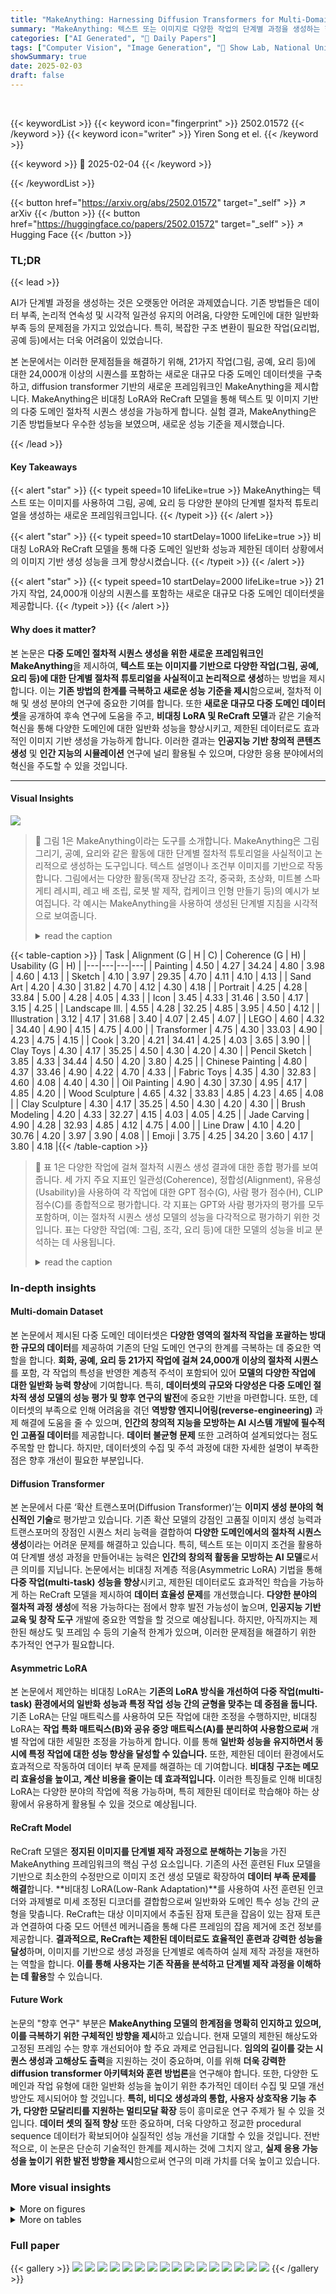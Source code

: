 ```yaml
---
title: "MakeAnything: Harnessing Diffusion Transformers for Multi-Domain Procedural Sequence Generation"
summary: "MakeAnything: 텍스트 또는 이미지로 다양한 작업의 단계별 과정을 생성하는 혁신적인 AI 도구!"
categories: ["AI Generated", "🤗 Daily Papers"]
tags: ["Computer Vision", "Image Generation", "🏢 Show Lab, National University of Singapore",]
showSummary: true
date: 2025-02-03
draft: false
---
```


<br>

{{< keywordList >}}
{{< keyword icon="fingerprint" >}} 2502.01572 {{< /keyword >}}
{{< keyword icon="writer" >}} Yiren Song et el. {{< /keyword >}}
 
{{< keyword >}} 🤗 2025-02-04 {{< /keyword >}}
 
{{< /keywordList >}}

{{< button href="https://arxiv.org/abs/2502.01572" target="_self" >}}
↗ arXiv
{{< /button >}}
{{< button href="https://huggingface.co/papers/2502.01572" target="_self" >}}
↗ Hugging Face
{{< /button >}}




### TL;DR


{{< lead >}}

AI가 단계별 과정을 생성하는 것은 오랫동안 어려운 과제였습니다. 기존 방법들은 데이터 부족, 논리적 연속성 및 시각적 일관성 유지의 어려움, 다양한 도메인에 대한 일반화 부족 등의 문제점을 가지고 있었습니다. 특히, 복잡한 구조 변환이 필요한 작업(요리법, 공예 등)에서는 더욱 어려움이 있었습니다.  

본 논문에서는 이러한 문제점들을 해결하기 위해, 21가지 작업(그림, 공예, 요리 등)에 대한 24,000개 이상의 시퀀스를 포함하는 새로운 대규모 다중 도메인 데이터셋을 구축하고, diffusion transformer 기반의 새로운 프레임워크인 MakeAnything을 제시합니다.  MakeAnything은 비대칭 LoRA와 ReCraft 모델을 통해 텍스트 및 이미지 기반의 다중 도메인 절차적 시퀀스 생성을 가능하게 합니다.  실험 결과, MakeAnything은 기존 방법들보다 우수한 성능을 보였으며, 새로운 성능 기준을 제시했습니다.

{{< /lead >}}


#### Key Takeaways

{{< alert "star" >}}
{{< typeit speed=10 lifeLike=true >}} MakeAnything는 텍스트 또는 이미지를 사용하여 그림, 공예, 요리 등 다양한 분야의 단계별 절차적 튜토리얼을 생성하는 새로운 프레임워크입니다. {{< /typeit >}}
{{< /alert >}}

{{< alert "star" >}}
{{< typeit speed=10 startDelay=1000 lifeLike=true >}} 비대칭 LoRA와 ReCraft 모델을 통해 다중 도메인 일반화 성능과 제한된 데이터 상황에서의 이미지 기반 생성 성능을 크게 향상시켰습니다. {{< /typeit >}}
{{< /alert >}}

{{< alert "star" >}}
{{< typeit speed=10 startDelay=2000 lifeLike=true >}} 21가지 작업, 24,000개 이상의 시퀀스를 포함하는 새로운 대규모 다중 도메인 데이터셋을 제공합니다. {{< /typeit >}}
{{< /alert >}}

#### Why does it matter?
본 논문은 **다중 도메인 절차적 시퀀스 생성을 위한 새로운 프레임워크인 MakeAnything**을 제시하여, **텍스트 또는 이미지를 기반으로 다양한 작업(그림, 공예, 요리 등)에 대한 단계별 절차적 튜토리얼을 사실적이고 논리적으로 생성**하는 방법을 제시합니다.  이는 **기존 방법의 한계를 극복하고 새로운 성능 기준을 제시**함으로써, 절차적 이해 및 생성 분야의 연구에 중요한 기여를 합니다. 또한 **새로운 대규모 다중 도메인 데이터셋**을 공개하여 후속 연구에 도움을 주고, **비대칭 LoRA 및 ReCraft 모델**과 같은 기술적 혁신을 통해 다양한 도메인에 대한 일반화 성능을 향상시키고, 제한된 데이터로도 효과적인 이미지 기반 생성을 가능하게 합니다.  이러한 결과는 **인공지능 기반 창의적 콘텐츠 생성** 및 **인간 지능의 시뮬레이션** 연구에 널리 활용될 수 있으며, 다양한 응용 분야에서의 혁신을 주도할 수 있을 것입니다.

------
#### Visual Insights



![](https://arxiv.org/html/2502.01572/x2.png)

> 🔼 그림 1은 MakeAnything이라는 도구를 소개합니다. MakeAnything은 그림 그리기, 공예, 요리와 같은 활동에 대한 단계별 절차적 튜토리얼을 사실적이고 논리적으로 생성하는 도구입니다. 텍스트 설명이나 조건부 이미지를 기반으로 작동합니다. 그림에서는 다양한 활동(목재 장난감 조각, 중국화, 초상화, 미트볼 스파게티 레시피, 레고 배 조립, 로봇 발 제작, 컵케이크 인형 만들기 등)의 예시가 보여집니다. 각 예시는 MakeAnything을 사용하여 생성된 단계별 지침을 시각적으로 보여줍니다.
> <details>
> <summary>read the caption</summary>
> Figure 1: We introduce MakeAnything, a tool that realistically and logically generates step-by-step procedural tutorial for activities such as painting, crafting, and cooking, based on text descriptions or conditioned images.
> </details>





{{< table-caption >}}
| Task | Alignment (G | H | C) | Coherence (G | H) | Usability (G | H) |
|---|---|---|---| 
| Painting | 4.50 | 4.27 | 34.24 | 4.80 | 3.98 | 4.60 | 4.13 |
| Sketch | 4.10 | 3.97 | 29.35 | 4.70 | 4.11 | 4.10 | 4.13 |
| Sand Art | 4.20 | 4.30 | 31.82 | 4.70 | 4.12 | 4.30 | 4.18 |
| Portrait | 4.25 | 4.28 | 33.84 | 5.00 | 4.28 | 4.05 | 4.33 |
| Icon | 3.45 | 4.33 | 31.46 | 3.50 | 4.17 | 3.15 | 4.25 |
| Landscape Ill. | 4.55 | 4.28 | 32.25 | 4.85 | 3.95 | 4.50 | 4.12 |
| Illustration | 3.12 | 4.17 | 31.68 | 3.40 | 4.07 | 2.45 | 4.07 |
| LEGO | 4.60 | 4.32 | 34.40 | 4.90 | 4.15 | 4.75 | 4.00 |
| Transformer | 4.75 | 4.30 | 33.03 | 4.90 | 4.23 | 4.75 | 4.15 |
| Cook | 3.20 | 4.21 | 34.41 | 4.25 | 4.03 | 3.65 | 3.90 |
| Clay Toys | 4.30 | 4.17 | 35.25 | 4.50 | 4.30 | 4.20 | 4.30 |
| Pencil Sketch | 3.85 | 4.33 | 34.44 | 4.50 | 4.20 | 3.80 | 4.25 |
| Chinese Painting | 4.80 | 4.37 | 33.46 | 4.90 | 4.22 | 4.70 | 4.33 |
| Fabric Toys | 4.35 | 4.30 | 32.83 | 4.60 | 4.08 | 4.40 | 4.30 |
| Oil Painting | 4.90 | 4.30 | 37.30 | 4.95 | 4.17 | 4.85 | 4.20 |
| Wood Sculpture | 4.65 | 4.32 | 33.83 | 4.85 | 4.23 | 4.65 | 4.08 |
| Clay Sculpture | 4.30 | 4.17 | 35.25 | 4.50 | 4.30 | 4.20 | 4.30 |
| Brush Modeling | 4.20 | 4.33 | 32.27 | 4.15 | 4.03 | 4.05 | 4.25 |
| Jade Carving | 4.90 | 4.28 | 32.93 | 4.85 | 4.12 | 4.75 | 4.00 |
| Line Draw | 4.10 | 4.20 | 30.76 | 4.20 | 3.97 | 3.90 | 4.08 |
| Emoji | 3.75 | 4.25 | 34.20 | 3.60 | 4.17 | 3.80 | 4.18 |{{< /table-caption >}}

> 🔼 표 1은 다양한 작업에 걸쳐 절차적 시퀀스 생성 결과에 대한 종합 평가를 보여줍니다.  세 가지 주요 지표인 일관성(Coherence), 정합성(Alignment), 유용성(Usability)을 사용하여 각 작업에 대한 GPT 점수(G), 사람 평가 점수(H), CLIP 점수(C)를 종합적으로 평가합니다.  각 지표는 GPT와 사람 평가자의 평가를 모두 포함하며, 이는 절차적 시퀀스 생성 모델의 성능을 다각적으로 평가하기 위한 것입니다.  표는 다양한 작업(예: 그림, 조각, 요리 등)에 대한 모델의 성능을 비교 분석하는 데 사용됩니다.
> <details>
> <summary>read the caption</summary>
> Table 1: Combined Evaluation of Procedural Sequence Generation Results Across Different Tasks. Abbreviations: G = GPT score, H = Human evaluation, C = CLIP score.
> </details>





### In-depth insights


#### Multi-domain Dataset
본 논문에서 제시된 다중 도메인 데이터셋은 **다양한 영역의 절차적 작업을 포괄하는 방대한 규모의 데이터**를 제공하여 기존의 단일 도메인 연구의 한계를 극복하는 데 중요한 역할을 합니다. **회화, 공예, 요리 등 21가지 작업에 걸쳐 24,000개 이상의 절차적 시퀀스**를 포함, 각 작업의 특성을 반영한 계층적 주석이 포함되어 있어 **모델의 다양한 작업에 대한 일반화 능력 향상**에 기여합니다. 특히, **데이터셋의 규모와 다양성은 다중 도메인 절차적 생성 모델의 성능 평가 및 향후 연구의 발전**에 중요한 기반을 마련합니다. 또한, 데이터셋의 부족으로 인해 어려움을 겪던 **역방향 엔지니어링(reverse-engineering)** 과제 해결에 도움을 줄 수 있으며, **인간의 창의적 지능을 모방하는 AI 시스템 개발에 필수적인 고품질 데이터**를 제공합니다.  **데이터 불균형 문제** 또한 고려하여 설계되었다는 점도 주목할 만 합니다.  하지만, 데이터셋의 수집 및 주석 과정에 대한 자세한 설명이 부족한 점은 향후 개선이 필요한 부분입니다.

#### Diffusion Transformer
본 논문에서 다룬 ‘확산 트랜스포머(Diffusion Transformer)’는 **이미지 생성 분야의 혁신적인 기술**로 평가받고 있습니다. 기존 확산 모델의 강점인 고품질 이미지 생성 능력과 트랜스포머의 장점인 시퀀스 처리 능력을 결합하여 **다양한 도메인에서의 절차적 시퀀스 생성**이라는 어려운 문제를 해결하고 있습니다. 특히, 텍스트 또는 이미지 조건을 활용하여 단계별 생성 과정을 만들어내는 능력은 **인간의 창의적 활동을 모방하는 AI 모델**로서 큰 의미를 지닙니다.  논문에서는 비대칭 저계층 적응(Asymmetric LoRA) 기법을 통해 **다중 작업(multi-task) 성능을 향상**시키고, 제한된 데이터로도 효과적인 학습을 가능하게 하는 ReCraft 모델을 제시하여 **데이터 효율성 문제**를 개선했습니다.  **다양한 분야의 절차적 과정 생성**에 적용 가능하다는 점에서 향후 발전 가능성이 높으며, **인공지능 기반 교육 및 창작 도구** 개발에 중요한 역할을 할 것으로 예상됩니다.  하지만, 아직까지는 제한된 해상도 및 프레임 수 등의 기술적 한계가 있으며, 이러한 문제점을 해결하기 위한 추가적인 연구가 필요합니다.

#### Asymmetric LoRA
본 논문에서 제안하는 비대칭 LoRA는 **기존의 LoRA 방식을 개선하여 다중 작업(multi-task) 환경에서의 일반화 성능과 특정 작업 성능 간의 균형을 맞추는 데 중점을 둡니다.** 기존 LoRA는 단일 매트릭스를 사용하여 모든 작업에 대한 조정을 수행하지만, 비대칭 LoRA는 **작업 특화 매트릭스(B)와 공유 중앙 매트릭스(A)를 분리하여 사용함으로써** 개별 작업에 대한 세밀한 조정을 가능하게 합니다. 이를 통해 **일반화 성능을 유지하면서 동시에 특정 작업에 대한 성능 향상을 달성할 수 있습니다.** 또한, 제한된 데이터 환경에서도 효과적으로 작동하여 데이터 부족 문제를 해결하는 데 기여합니다.  **비대칭 구조는 메모리 효율성을 높이고, 계산 비용을 줄이는 데 효과적입니다.**  이러한 특징들로 인해 비대칭 LoRA는 다양한 분야의 작업에 적용 가능하며, 특히 제한된 데이터로 학습해야 하는 상황에서 유용하게 활용될 수 있을 것으로 예상됩니다.

#### ReCraft Model
ReCraft 모델은 **정지된 이미지를 단계별 제작 과정으로 분해하는 기능**을 가진 MakeAnything 프레임워크의 핵심 구성 요소입니다. 기존의 사전 훈련된 Flux 모델을 기반으로 최소한의 수정만으로 이미지 조건 생성 모델로 확장하여 **데이터 부족 문제를 해결**합니다.  **비대칭 LoRA(Low-Rank Adaptation)**를 사용하여 사전 훈련된 인코더와 과제별로 미세 조정된 디코더를 결합함으로써 일반화와 도메인 특수 성능 간의 균형을 맞춥니다.  ReCraft는 대상 이미지에서 추출된 잠재 토큰을 잡음이 있는 잠재 토큰과 연결하여 다중 모드 어텐션 메커니즘을 통해 다른 프레임의 잡음 제거에 조건 정보를 제공합니다.  **결과적으로, ReCraft는 제한된 데이터로도 효율적인 훈련과 강력한 성능을 달성**하며, 이미지를 기반으로 생성 과정을 단계별로 예측하여 실제 제작 과정을 재현하는 역할을 합니다.  **이를 통해 사용자는 기존 작품을 분석하고 단계별 제작 과정을 이해하는 데 활용**할 수 있습니다.

#### Future Work
논문의 "향후 연구" 부분은 **MakeAnything 모델의 한계점을 명확히 인지하고 있으며, 이를 극복하기 위한 구체적인 방향을 제시**하고 있습니다.  현재 모델의 제한된 해상도와 고정된 프레임 수는 향후 개선되어야 할 주요 과제로 언급됩니다.  **임의의 길이를 갖는 시퀀스 생성과 고해상도 출력**을 지원하는 것이 중요하며, 이를 위해  **더욱 강력한 diffusion transformer 아키텍처와 훈련 방법론**을 연구해야 합니다.  또한, 다양한 도메인과 작업 유형에 대한 일반화 성능을 높이기 위한 추가적인 데이터 수집 및 모델 개선 방안도 제시되어야 할 것입니다.  **특히,  비디오 생성과의 통합, 사용자 상호작용 기능 추가,  다양한 모달리티를 지원하는 멀티모달 확장** 등이 흥미로운 연구 주제가 될 수 있을 것입니다.  **데이터 셋의 질적 향상** 또한 중요하며, 더욱 다양하고 정교한 procedural sequence 데이터가 확보되어야 실질적인 성능 개선을 기대할 수 있을 것입니다.  전반적으로, 이 논문은 단순히 기술적인 한계를 제시하는 것에 그치지 않고,  **실제 응용 가능성을 높이기 위한 발전 방향을 제시**함으로써 연구의 미래 가치를 더욱 높이고 있습니다.


### More visual insights

<details>
<summary>More on figures
</summary>


![](https://arxiv.org/html/2502.01572/x3.png)

> 🔼 그림 2는 MakeAnything 프레임워크의 핵심 구성 요소 두 가지를 보여줍니다. 첫째, 비대칭 LoRA 모듈은 비대칭 LoRA를 통해 다양한 생성 과정을 텍스트 프롬프트에서 생성합니다. 둘째, ReCraft 모델은 사전 훈련된 LoRA 가중치를 Flux 기본 모델과 병합하여 이미지 조건부 기본 모델을 구성하여 주입된 시각 토큰을 통해 프로세스 예측을 가능하게 합니다.  즉, 텍스트 기반의 생성 과정과 이미지 기반의 생성 과정을 모두 처리하는 모듈을 보여줍니다. 비대칭 LoRA 모듈은 다양한 도메인에 대한 일반화 능력을 향상시키고, ReCraft 모델은 이미지를 생성 과정으로 디코딩하여 이미지 기반의 생성 과정을 가능하게 합니다.
> <details>
> <summary>read the caption</summary>
> Figure 2: The MakeAnything framework comprises two core components: (1) an Asymmetric LoRA module that generates diverse creation processes from text prompts through asymmetric LoRA, and (2) the ReCraft Model, which constructs an image-conditioned base model by merging pretrained LoRA weights with the Flux foundation model, enabling process prediction via injected visual tokens.
> </details>



![](https://arxiv.org/html/2502.01572/x4.png)

> 🔼 그림 3은 MakeAnything 데이터셋의 예시를 보여줍니다. 이 데이터셋은 그림 그리기, 공예, 레고 조립, 요리 등 21가지 작업에 대한 24,000개 이상의 단계별 절차적 시퀀스를 포함하고 있습니다. 각 작업은 여러 단계로 구성된 과정을 보여주는 여러 이미지 시퀀스로 표현되어 있으며, 인공지능 모델이 다양한 도메인의 절차적 작업을 이해하고 생성하는 데 사용됩니다.  이를 통해 MakeAnything 모델은 다양한 작업에 대한 단계별 설명서를 생성하는 능력을 보여줍니다.
> <details>
> <summary>read the caption</summary>
> Figure 3: Examples from the MakeAnything Dataset, which consists of 21 tasks with over 24,000 procedural sequences.
> </details>



![](https://arxiv.org/html/2502.01572/x5.png)

> 🔼 그림 4는 MakeAnything 모델의 생성 결과를 보여줍니다. 상단은 텍스트 프롬프트를 조건으로 한 텍스트-시퀀스 출력 결과를, 중간은 ReCraft 모델을 통해 재구성한 이미지-시퀀스 결과를, 하단은 절차적 LoRA(파란색)와 스타일 LoRA(빨간색)를 결합하여 보이지 않는 도메인에서 일반화한 결과를 보여줍니다.  각 부분은 MakeAnything 모델의 다양한 기능과 성능을 보여주는 대표적인 예시들을 담고 있습니다.  텍스트-시퀀스 부분은 다양한 작업(예: 그림 그리기, 요리 레시피 등)에 대한 단계별 과정을 텍스트 설명만으로 생성하는 능력을, 이미지-시퀀스 부분은 입력 이미지를 기반으로 단계별 생성 과정을 예측하는 능력을, 그리고 하단의 일반화 부분은 학습되지 않은 새로운 도메인에서도 기존에 학습한 지식을 활용하여 새로운 스타일의 생성 과정을 만들어낼 수 있는 능력을 각각 시각적으로 보여줍니다.
> <details>
> <summary>read the caption</summary>
> Figure 4: Generation results of MakeAnything. From top: Text-to-Sequence outputs conditioned on textual prompts; Image-to-Sequence reconstructions via ReCraft Model; Unseen Domain generalization combining procedural LoRA (blue) with stylistic LoRA (red).
> </details>



![](https://arxiv.org/html/2502.01572/x6.png)

> 🔼 그림 5는 제시된 다양한 작업(task)들에 대해 제안된 MakeAnything 모델과 기존 기준 모델(baseline)들의 성능을 비교한 결과를 보여줍니다.  각 작업 유형에 따라, MakeAnything는 텍스트 또는 이미지를 기반으로 순차적 과정(procedural sequence)을 생성하는 능력을 보여주는 반면, 다른 기준모델들은 특정 작업이나 데이터셋에 제한적인 성능을 나타냅니다.  비교 대상은 ProcessPainter, Flux, Ideogram, Inverse Painting, 그리고 PaintsUndo 등이며, 그림은 각 모델의 생성 결과를 시각적으로 보여주어 MakeAnything의 우수성을 직관적으로 이해하도록 돕습니다. 세부적으로는, 텍스트를 기반으로 한 순차적 생성 작업(Text-to-Sequence)과 이미지를 기반으로 한 순차적 생성 작업(Image-to-Sequence) 결과가 각각 비교되어 제시됩니다.
> <details>
> <summary>read the caption</summary>
> Figure 5: Compare with baselines on different tasks.
> </details>



![](https://arxiv.org/html/2502.01572/x7.png)

> 🔼 그림 6은 본 논문에서 제안하는 MakeAnything 모델의 성능에 대한 ablation study 결과를 보여줍니다.  세 가지 작업(초상화, 스케치, 기타)에 대해 기본 모델, 비대칭 LoRA 없이, 그리고 비대칭 LoRA를 사용한 세 가지 경우의 성능을 비교 분석합니다. 각 경우의 정렬, 일관성, 유용성을 GPT 및 사람 평가자의 평가를 통해 정량적으로 비교하여, 비대칭 LoRA의 효과를 명확하게 제시합니다. 특히, 작은 데이터셋으로 과적합되는 문제를 비대칭 LoRA가 어떻게 해결하는지 보여줍니다.
> <details>
> <summary>read the caption</summary>
> Figure 6: Ablation study results.
> </details>



![](https://arxiv.org/html/2502.01572/extracted/6173423/images/all-9.jpg)

> 🔼 그림 7은 GPT와 인간 평가자 모두에 의해 평가된 세 가지 작업(초상화, 목조 조각, 직물 장난감 제작)에 대한 비교 결과를 보여줍니다.  각 작업에 대해 GPT와 인간 평가자는 정렬, 응집력, 유용성 세 가지 측면에서 생성된 시퀀스를 평가했습니다. 이를 통해 MakeAnything 모델의 성능을 다른 기준 모델들과 비교 분석하여, MakeAnything이 세 가지 측면 모두에서 우수한 성능을 보임을 시각적으로 확인할 수 있습니다.
> <details>
> <summary>read the caption</summary>
> Figure 7: Comparison results on three tasks, evaluated by GPT and humans respectively.
> </details>



![](https://arxiv.org/html/2502.01572/extracted/6173423/images/1-all.jpg)

> 🔼 그림 8은 MakeAnything 모델이 생성한 다양한 종류의 단계별 과정 시퀀스 결과를 보여줍니다.  위에서부터 순서대로 초상화, 샌드 아트, 풍경 일러스트, 회화, 레고 조립, 변형 로봇 제작, 요리 과정을 나타냅니다. 각 과정은 여러 단계로 나뉘어져 있으며, 각 단계마다 생성된 이미지는 이전 단계의 결과를 토대로 논리적으로 이어집니다. 이는 MakeAnything 모델이 다양한 도메인에서 일관되고 논리적인 단계별 지침을 생성할 수 있음을 보여주는 좋은 예시입니다.
> <details>
> <summary>read the caption</summary>
> Figure 8: More generation results. From top to bottom, they are portrait, Sand Art, landscape illustration, painting, LEGO, transformer, and cook respectively.
> </details>



![](https://arxiv.org/html/2502.01572/extracted/6173423/images/2-all.jpg)

> 🔼 그림 9는 MakeAnything 모델이 생성한 결과물 중 일부를 보여줍니다. 상단부터 하단까지, 유화 그림과 선 그림의 생성 과정을 단계별로 보여주는 이미지 시퀀스입니다. 각 시퀀스는 단계별로 이미지가 생성되는 과정을 보여주며, MakeAnything 모델의 다양한 도메인 및 스타일을 다루는 능력을 시각적으로 보여줍니다. 그림은 각 단계의 시각적 일관성과 논리적 흐름을 강조하여, 생성된 결과물의 품질과 모델의 성능을 평가하는 데 도움이 됩니다.
> <details>
> <summary>read the caption</summary>
> Figure 9: More generation results. From top to bottom, they are oil painting and line draw.
> </details>



![](https://arxiv.org/html/2502.01572/extracted/6173423/images/3-all.jpg)

> 🔼 그림 10은 MakeAnything 모델이 생성한 결과물 중 일부를 보여줍니다.  위에서부터 아래로 잉크 그림과 점토 조각의 제작 과정을 단계별로 시각화하고 있습니다. 각 과정은 여러 단계로 나뉘어 있으며, 각 단계별 이미지는 이전 단계의 이미지와 논리적으로 연결되어 전체적인 제작 과정을 명확하게 보여줍니다. 이 그림은 MakeAnything 모델이 다양한 분야의 제작 과정을 정확하고 일관성 있게 생성할 수 있음을 시각적으로 보여주는 증거입니다.
> <details>
> <summary>read the caption</summary>
> Figure 10: More generation results. From top to bottom, they are ink painting and clay sculpture.
> </details>



</details>




<details>
<summary>More on tables
</summary>


{{< table-caption >}}
| Model | Task | Alignment(G | C) | Coherence | Usability |
|---|---|---|---|---|
| Base Model | Portrait | 3.75 | 29.78 | 3.45 | 3.35 |
|  | Wood | 3.25 | 35.29 | 2.95 | 2.65 |
|  | Fabric toys | 3.55 | 32.95 | 4.00 | 3.85 |
| w/o Asymmetric LoRA | Portrait | 4.25 | 31.08 | 4.50 | 4.15 |
|  | Wood Sculpture | 3.55 | 31.05 | 4.35 | 3.75 |
|  | Fabric toys | 3.75 | 30.72 | 3.15 | 3.20 |
| Full | Portrait | 4.55 | 32.95 | 4.75 | 4.25 |
|  | Wood Sculpture | 4.25 | 33.89 | 3.80 | 4.05 |
|  | Fabric toys | 4.40 | 32.01 | 4.25 | 4.35 |{{< /table-caption >}}
> 🔼 표 2는 GPT 평가와 CLIP 점수를 사용한 제거 연구 결과를 보여줍니다.  GPT 평가는 생성된 시퀀스의 정합성, 일관성, 유용성을 측정하는 반면, CLIP 점수는 텍스트와 이미지 간의 정렬을 측정합니다.  이 표는 비대칭 LoRA,  전체 모델 및 기준 모델을 포함하여 다양한 모델 구성 요소의 성능을 비교 분석하여 MakeAnything 모델의 효율성과 다양한 구성 요소의 기여도를 보여줍니다. 각 작업에 대한 정렬, 일관성 및 유용성 점수가 제시됩니다.
> <details>
> <summary>read the caption</summary>
> Table 2: Ablation Study Results Using GPT Evaluation and CLIP Score.
> </details>

{{< table-caption >}}
| Category | Methods | Alignment | Coherence | Usability |
|---|---|---|---|---|
| Painting | Processpainter | 0.24 | 0.26 | 0.22 |
|  | Ideogram | 0.32 | 0.14 | 0.26 |
|  | Flux | 0.02 | 0.04 | 0.00 |
|  | Ours | **0.42** | **0.56** | **0.52** |
| Others | Ideogram | 0.36 | 0.30 | 0.32 |
|  | Flux | 0.28 | 0.28 | 0.30 |
|  | Ours | **0.36** | **0.42** | **0.38** |{{< /table-caption >}}
> 🔼 표 3은 제시된 텍스트를 기반으로 순차적 시퀀스를 생성하는 방법에 대한 비교 결과를 보여줍니다. GPT 평가를 사용하여 ProcessPainter, Ideogram, Flux 및 MakeAnything 모델의 성능을 '회화' 및 '기타' 작업으로 나누어 정렬, 일관성 및 유용성 측면에서 비교 분석했습니다. MakeAnything 모델은 다른 모델보다 우수한 성능을 보여줍니다.
> <details>
> <summary>read the caption</summary>
> Table 3: Compare with Text-to-Sequence methods (GPT)
> </details>

{{< table-caption >}}
| Category | Methods | Consistency | Coherence | Usability |
|---|---|---|---|---|
| Painting | Inverse Paints | 0.02 | 0.00 | 0.02 |
|  | PaintsUndo | 0.18 | 0.30 | 0.24 |
|  | Ours | **0.80** | **0.70** | **0.74** |{{< /table-caption >}}
> 🔼 표 4는 GPT 평가를 사용한 이미지-시퀀스 생성 방법에 대한 비교 결과를 보여줍니다.  세 가지 방법(Inverse Painting, PaintsUndo, MakeAnything)의 일관성, 응집력, 유용성 점수를 비교하여 MakeAnything 모델의 우수성을 보여줍니다. 특히, MakeAnything은 다른 두 방법보다 세 가지 지표 모두에서 상당히 높은 점수를 기록했습니다.
> <details>
> <summary>read the caption</summary>
> Table 4: Compare with Image-to-Sequence methods (GPT)
> </details>

{{< table-caption >}}
| Category | Methods | Alignment | Coherence | Usability |
|---|---|---|---|---|
| Painting | Processpainter | 0.06 | 0.10 | 0.14 |
|  | Ideogram | 0.06 | 0.06 | 0.10 |
|  | Flux | 0.21 | 0.15 | 0.13 |
|  | Ours | **0.67** | **0.69** | **0.63** |
| Others | Ideogram | 0.19 | 0.19 | 0.17 |
|  | Flux | 0.11 | 0.13 | 0.12 |
|  | Ours | **0.70** | **0.68** | **0.71** |{{< /table-caption >}}
> 🔼 표 5는 인간 평가자에 의한 결과를 바탕으로 텍스트-시퀀스 생성 방법들을 비교 분석한 표입니다.  세 가지 지표(정렬도, 일관성, 유용성)에 대해 ProcessPainter, Ideogram, Flux 및 제안된 MakeAnything 모델의 성능을 보여줍니다.  'Painting' 과 'Others' 두 가지 카테고리로 나뉘어 각 방법들의 성능을 비교함으로써, MakeAnything 모델의 우수성을 보다 명확하게 제시합니다. 
> <details>
> <summary>read the caption</summary>
> Table 5: Compare with Text-to-Sequence methods (Human)
> </details>

{{< table-caption >}}
| Category | Methods | Consistency | Coherence | Usability |
|---|---|---|---|---|
| Painting | Inverse Paints | 0.27 | 0.31 | 0.33 |
|  | PaintsUndo | 0.18 | 0.08 | 0.06 |
|  | Ours | **0.55** | **0.61** | **0.61** |{{< /table-caption >}}
> 🔼 표 6은 사람의 평가를 기반으로 이미지에서 시퀀스 생성 방법들을 비교 분석한 결과를 보여줍니다.  '일관성', '결합성', '유용성' 세 가지 지표를 사용하여 역 이미지 페인팅, 페인츠 언두 및 제안된 MakeAnything 모델의 성능을 비교 분석합니다. 각 지표는 1에서 5까지의 점수로 평가되며, 높은 점수일수록 더 나은 성능을 나타냅니다.
> <details>
> <summary>read the caption</summary>
> Table 6: Compare with Image-to-Sequence methods (Human)
> </details>

</details>




### Full paper

{{< gallery >}}
<img src="paper_images/1.png" class="grid-w50 md:grid-w33 xl:grid-w25" />
<img src="paper_images/2.png" class="grid-w50 md:grid-w33 xl:grid-w25" />
<img src="paper_images/3.png" class="grid-w50 md:grid-w33 xl:grid-w25" />
<img src="paper_images/4.png" class="grid-w50 md:grid-w33 xl:grid-w25" />
<img src="paper_images/5.png" class="grid-w50 md:grid-w33 xl:grid-w25" />
<img src="paper_images/6.png" class="grid-w50 md:grid-w33 xl:grid-w25" />
<img src="paper_images/7.png" class="grid-w50 md:grid-w33 xl:grid-w25" />
<img src="paper_images/8.png" class="grid-w50 md:grid-w33 xl:grid-w25" />
<img src="paper_images/9.png" class="grid-w50 md:grid-w33 xl:grid-w25" />
<img src="paper_images/10.png" class="grid-w50 md:grid-w33 xl:grid-w25" />
<img src="paper_images/11.png" class="grid-w50 md:grid-w33 xl:grid-w25" />
<img src="paper_images/12.png" class="grid-w50 md:grid-w33 xl:grid-w25" />
<img src="paper_images/13.png" class="grid-w50 md:grid-w33 xl:grid-w25" />
<img src="paper_images/14.png" class="grid-w50 md:grid-w33 xl:grid-w25" />
<img src="paper_images/15.png" class="grid-w50 md:grid-w33 xl:grid-w25" />
<img src="paper_images/16.png" class="grid-w50 md:grid-w33 xl:grid-w25" />
{{< /gallery >}}